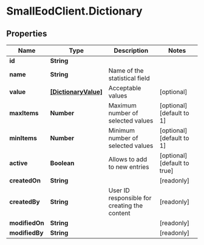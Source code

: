 # SmallEodClient.Dictionary

## Properties

Name | Type | Description | Notes
------------ | ------------- | ------------- | -------------
**id** | **String** |  | 
**name** | **String** | Name of the statistical field | 
**value** | [**[DictionaryValue]**](DictionaryValue.md) | Acceptable values | [optional] 
**maxItems** | **Number** | Maximum number of selected values | [optional] [default to 1]
**minItems** | **Number** | Minimum number of selected values | [optional] [default to 1]
**active** | **Boolean** | Allows to add to new entries | [optional] [default to true]
**createdOn** | **String** |  | [readonly] 
**createdBy** | **String** | User ID responsible for creating the content | [readonly] 
**modifiedOn** | **String** |  | [readonly] 
**modifiedBy** | **String** |  | [readonly] 


